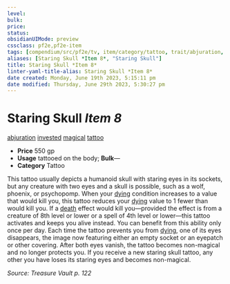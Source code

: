 ```yaml
---
level:
bulk:
price:
status:
obsidianUIMode: preview
cssclass: pf2e,pf2e-item
tags: [compendium/src/pf2e/tv, item/category/tattoo, trait/abjuration, trait/invested, trait/magical, trait/tattoo]
aliases: [Staring Skull *Item 8*, "Staring Skull"]
title: Staring Skull *Item 8*
linter-yaml-title-alias: Staring Skull *Item 8*
date created: Monday, June 19th 2023, 5:15:11 pm
date modified: Thursday, June 29th 2023, 5:30:27 pm
---
```


# Staring Skull *Item 8*

[abjuration](rules/traits/abjuration.md) [invested](rules/traits/invested.md) [magical](rules/traits/magical.md) [tattoo](rules/traits/tattoo-lowg.md)  

- **Price** 550 gp
- **Usage** tattooed on the body; **Bulk**—
- **Category** Tattoo

This tattoo usually depicts a humanoid skull with staring eyes in its sockets, but any creature with two eyes and a skull is possible, such as a wolf, phoenix, or psychopomp. When your [dying](rules/conditions.md#Dying) condition increases to a value that would kill you, this tattoo reduces your [dying](rules/conditions.md#Dying) value to 1 fewer than would kill you. If a [death](rules/traits/death.md) effect would kill you—provided the effect is from a creature of 8th level or lower or a spell of 4th level or lower—this tattoo activates and keeps you alive instead. You can benefit from this ability only once per day. Each time the tattoo prevents you from [dying](rules/conditions.md#Dying), one of its eyes disappears, the image now featuring either an empty socket or an eyepatch or other covering. After both eyes vanish, the tattoo becomes non-magical and no longer protects you. If you receive a new staring skull tattoo, any other you have loses its staring eyes and becomes non-magical.

*Source: Treasure Vault p. 122*

